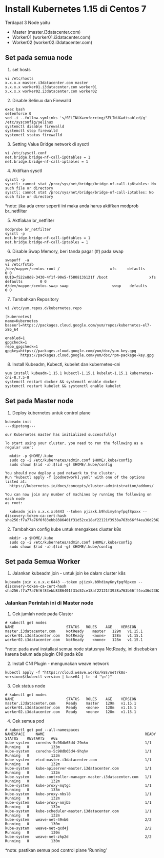 # Install Kubernetes 1.15 di Centos 7

Terdapat 3 Node yaitu
- Master    (master.i3datacenter.com)
- Worker01  (worker01.i3datacenter.com)
- Worker02  (worker02.i3datacenter.com)

## Set pada semua node
1. set hosts
```
vi /etc/hosts
x.x.x.x master.i3datacenter.com master
x.x.x.x worker01.i3datacenter.com worker01
x.x.x.x worker02.i3datacenter.com worker02
```

2. Disable Selinux dan Firewalld
```
exec bash
setenforce 0
sed -i --follow-symlinks 's/SELINUX=enforcing/SELINUX=disabled/g' /etc/sysconfig/selinux
systemctl disable firewalld
systemctl stop firewalld
systemctl status firewalld
```

3. Setting Value Bridge network di sysctl
```
vi /etc/sysctl.conf
net.bridge.bridge-nf-call-ip6tables = 1
net.bridge.bridge-nf-call-iptables = 1
```

4. Aktifkan sysctl
```
sysctl -p
sysctl: cannot stat /proc/sys/net/bridge/bridge-nf-call-ip6tables: No such file or directory
sysctl: cannot stat /proc/sys/net/bridge/bridge-nf-call-iptables: No such file or directory
```
*note: jika ada error seperti ini maka anda harus aktifkan modprob br_netfilter

5. Aktfiakan br_netfilter
```
modprobe br_netfilter
sysctl -p
net.bridge.bridge-nf-call-ip6tables = 1
net.bridge.bridge-nf-call-iptables = 1
```

6. Disable Swap Memory, beri tanda pagar (#) pada swap
```
swapoff  -a
vi /etc/fstab
/dev/mapper/centos-root /                       xfs     defaults        0 0
UUID=f522e8d8-3430-4f1f-90e5-f580813b121f /boot                   xfs     defaults        0 0
#/dev/mapper/centos-swap swap                    swap    defaults        0 0
```

7. Tambahkan Repository
```
vi /etc/yum.repos.d/kubernetes.repo

[kubernetes]
name=Kubernetes
baseurl=https://packages.cloud.google.com/yum/repos/kubernetes-el7-x86_64

enabled=1
gpgcheck=1
repo_gpgcheck=1
gpgkey=https://packages.cloud.google.com/yum/doc/yum-key.gpg
       https://packages.cloud.google.com/yum/doc/rpm-package-key.gpg
```

8. Install Kubeadm, Kubectl, kubelet dan kubernetes-cni
```
yum install kubeadm-1.15.1 kubectl-1.15.1 kubelet-1.15.1 kubernetes-cni-0.7.5-0
systemctl restart docker && systemctl enable docker
systemctl restart kubelet && systemctl enable kubelet
```

## Set pada Master node
1. Deploy kubernetes untuk control plane
```
kubeadm init
---dipotong---

our Kubernetes master has initialized successfully!

To start using your cluster, you need to run the following as a regular user:

  mkdir -p $HOME/.kube
  sudo cp -i /etc/kubernetes/admin.conf $HOME/.kube/config
  sudo chown $(id -u):$(id -g) $HOME/.kube/config

You should now deploy a pod network to the cluster.
Run "kubectl apply -f [podnetwork].yaml" with one of the options listed at:
  https://kubernetes.io/docs/concepts/cluster-administration/addons/

You can now join any number of machines by running the following on each node
as root:

  kubeadm join x.x.x.x:6443 --token pjizxk.b9hdimy6nyfpqf8pxxx --discovery-token-ca-cert-hash sha256:f7a77a76f6f83ebb8386401f31d52ce18af22121f3938a763b66ff4ea36d2362
```
2. Tambahkan config kube untuk mengakses cluster k8s
```
  mkdir -p $HOME/.kube
  sudo cp -i /etc/kubernetes/admin.conf $HOME/.kube/config
  sudo chown $(id -u):$(id -g) $HOME/.kube/config
```

## Set pada Semua Worker
1. Jalankan kubeadm join - untuk join ke dalam cluster k8s
```
kubeadm join x.x.x.x:6443 --token pjizxk.b9hdimy6nyfpqf8pxxx --discovery-token-ca-cert-hash sha256:f7a77a76f6f83ebb8386401f31d52ce18af22121f3938a763b66ff4ea36d2362
```


### Jalankan Perintah ini di Master node
1. Cek jumlah node pada Cluster
```
# kubectl get nodes
NAME                        STATUS   ROLES    AGE    VERSION
master.i3datacenter.com     NotReady    master   129m   v1.15.1
worker01.i3datacenter.com   NotReady    <none>   128m   v1.15.1
worker02.i3datacenter.com   NotReady    <none>   128m   v1.15.1

```
*note: pada awal installasi semua node statusnya NotReady, ini disebabkan karena belum ada plugin CNI pada k8s

2. Install CNI Plugin - mengunakan weave network
```
kubectl apply -f "https://cloud.weave.works/k8s/net?k8s-version=$(kubectl version | base64 | tr -d '\n')"
```

3. Cek status node
```
# kubectl get nodes
NAME                        STATUS   ROLES    AGE    VERSION
master.i3datacenter.com     Ready    master   129m   v1.15.1
worker01.i3datacenter.com   Ready    <none>   128m   v1.15.1
worker02.i3datacenter.com   Ready    <none>   128m   v1.15.1
```

4. Cek semua pod 
```
# kubectl get pod --all-namespaces
NAMESPACE     NAME                                              READY   STATUS    RESTARTS   AGE
kube-system   coredns-5c98db65d4-29mkn                          1/1     Running   0          133m
kube-system   coredns-5c98db65d4-9hqhv                          1/1     Running   0          133m
kube-system   etcd-master.i3datacenter.com                      1/1     Running   0          132m
kube-system   kube-apiserver-master.i3datacenter.com            1/1     Running   0          132m
kube-system   kube-controller-manager-master.i3datacenter.com   1/1     Running   0          132m
kube-system   kube-proxy-mqtgc                                  1/1     Running   0          133m
kube-system   kube-proxy-nbsl8                                  1/1     Running   0          132m
kube-system   kube-proxy-nmjb5                                  1/1     Running   0          132m
kube-system   kube-scheduler-master.i3datacenter.com            1/1     Running   0          132m
kube-system   weave-net-49vb6                                   2/2     Running   0          130m
kube-system   weave-net-qxd4j                                   2/2     Running   0          130m
kube-system   weave-net-zhp2d                                   2/2     Running   0          130m
```
*note: pastikan semua pod control plane 'Running'
